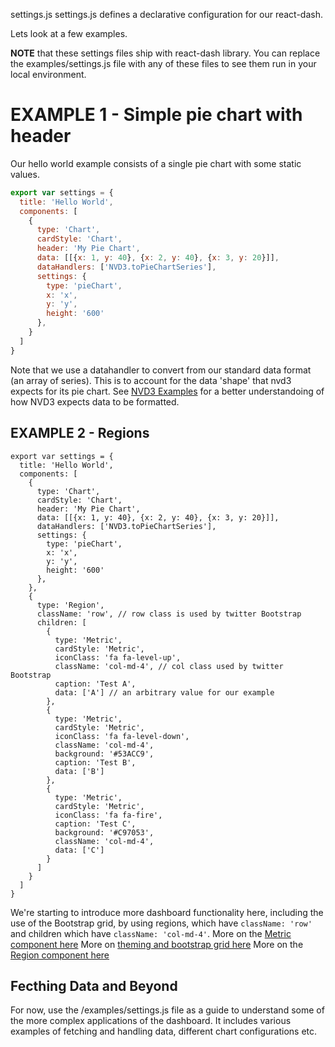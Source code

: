 settings.js
settings.js defines a declarative configuration for our react-dash.

Lets look at a few examples.

**NOTE** that these settings files ship with react-dash library. You can replace the examples/settings.js file with any of these files to see them run in your local environment.

# EXAMPLE 1 - Simple pie chart with header
Our hello world example consists of a single pie chart with some static values.

```javascript
export var settings = {
  title: 'Hello World',
  components: [
    {
      type: 'Chart',
      cardStyle: 'Chart',
      header: 'My Pie Chart',
      data: [[{x: 1, y: 40}, {x: 2, y: 40}, {x: 3, y: 20}]],
      dataHandlers: ['NVD3.toPieChartSeries'],
      settings: {
        type: 'pieChart',
        x: 'x',
        y: 'y',
        height: '600'
      },
    }
  ]
}
```

Note that we use a datahandler to convert from our standard data format (an array of series). This is to account for the data 'shape' that nvd3 expects for its pie chart. See [NVD3 Examples](http://nvd3.org/examples/) for a better understandoing of how NVD3 expects data to be formatted.

## EXAMPLE 2 - Regions
```
export var settings = {
  title: 'Hello World',
  components: [
    {
      type: 'Chart',
      cardStyle: 'Chart',
      header: 'My Pie Chart',
      data: [[{x: 1, y: 40}, {x: 2, y: 40}, {x: 3, y: 20}]],
      dataHandlers: ['NVD3.toPieChartSeries'],
      settings: {
        type: 'pieChart',
        x: 'x',
        y: 'y',
        height: '600'
      },
    },
    {
      type: 'Region',
      className: 'row', // row class is used by twitter Bootstrap
      children: [
        {
          type: 'Metric',
          cardStyle: 'Metric',
          iconClass: 'fa fa-level-up',
          className: 'col-md-4', // col class used by twitter Bootstrap
          caption: 'Test A',
          data: ['A'] // an arbitrary value for our example
        },
        {
          type: 'Metric',
          cardStyle: 'Metric',
          iconClass: 'fa fa-level-down',
          className: 'col-md-4',
          background: '#53ACC9',
          caption: 'Test B',
          data: ['B']
        },
        {
          type: 'Metric',
          cardStyle: 'Metric',
          iconClass: 'fa fa-fire',
          caption: 'Test C',
          background: '#C97053',
          className: 'col-md-4',
          data: ['C']
        }
      ]
    }
  ]
}
```
We're starting to introduce more dashboard functionality here, including the use of the Bootstrap grid, by using regions, which have `className: 'row'` and children which have `className: 'col-md-4'`.
More on the [Metric component here](./components/Metric)
More on [theming and bootstrap grid here](./theming)
More on the [Region component here](./components/Region)

## Fecthing Data and Beyond
For now, use the /examples/settings.js file as a guide to understand some of the more complex applications of the dashboard. It includes various examples of fetching and handling data, different chart configurations etc.

